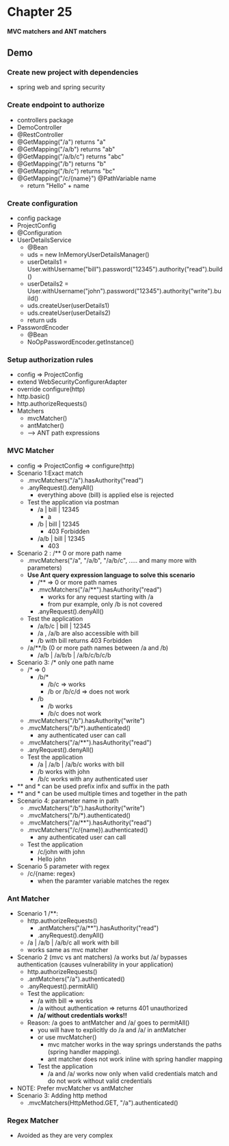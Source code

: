 # Chapter 25

#### MVC matchers and ANT matchers

## Demo

### Create new project with dependencies
- spring web and spring security

### Create endpoint to authorize
- controllers package
- DemoController
- @RestController
- @GetMapping("/a") returns "a"
- @GetMapping("/a/b") returns "ab"
- @GetMapping("/a/b/c") returns "abc"
- @GetMapping("/b") returns "b"
- @GetMapping("/b/c") returns "bc"
- @GetMapping("/c/{name}") @PathVariable name
    - return "Hello" + name

### Create configuration
- config package
- ProjectConfig
- @Configuration
- UserDetailsService
    - @Bean
    - uds = new InMemoryUserDetailsManager()
    - userDetails1 = User.withUsername("bill").password("12345").authority("read").build()
    - userDetails2 = User.withUsername("john").password("12345").authority("write").build()
    - uds.createUser(userDetails1)
    - uds.createUser(userDetails2)
    - return uds
- PasswordEncoder
    - @Bean
    - NoOpPasswordEncoder.getInstance()

### Setup authorization rules
- config => ProjectConfig
- extend WebSecurityConfigurerAdapter
- override configure(http)
- http.basic()
- http.authorizeRequests()
- Matchers
    - mvcMatcher()
    - antMatcher()
    -   --> ANT path expressions

### MVC Matcher
- config => ProjectConfig => configure(http)
- Scenario 1:Exact match
    - .mvcMatchers("/a").hasAuthority("read")
    - .anyRequest().denyAll()
        - everything above (bill) is applied else is rejected
    - Test the application via postman
        - /a | bill | 12345
            - a
        - /b | bill | 12345
            - 403 Forbidden
        - /a/b | bill | 12345
            - 403
- Scenario 2 : /** 0 or more path name
    - .mvcMatchers("/a", "/a/b", "/a/b/c", ..... and many more with parameters)
    - <b>Use Ant query expression language to solve this scenario</b>
        - /** => 0 or more path names
        - .mvcMatchers("/a/**").hasAuthority("read")
            - works for any request starting with /a
            - from pur example, only /b is not covered
        - .anyRequest().denyAll()
    - Test the application
        - /a/b/c | bill | 12345
        - /a , /a/b are also accessible with bill
        - /b with bill returns 403 Forbidden
    - /a/**/b (0 or more path names between /a and /b)
        - /a/b | /a/b/b | /a/b/c/b/c/b
- Scenario 3: /* only one path name
    - /* => 0
        - /b/*
            - /b/c => works
            - /b or /b/c/d => does not work
        - /b
            - /b works
            - /b/c does not work
    - .mvcMatchers("/b").hasAuthority("write")
    - .mvcMatchers("/b/*).authenticated()
        - any authenticated user can call
    - .mvcMatchers("/a/**").hasAuthority("read")
    - .anyRequest().denyAll()
    - Test the application
        - /a | /a/b | /a/b/c works with bill
        - /b works with john
        - /b/c works with any authenticated user
- ** and * can be used prefix infix and suffix in the path
- ** and * can be used multiple times and together in the path
- Scenario 4: parameter name in path
    - .mvcMatchers("/b").hasAuthority("write")
    - .mvcMatchers("/b/*).authenticated()
    - .mvcMatchers("/a/**").hasAuthority("read")
    - .mvcMatchers("/c/{name}).authenticated()
        - any authenticated user can call
    - Test the application
        - /c/john with john
        - Hello john
- Scenario 5 parameter with regex
    - /c/{name: regex}
        - when the paramter variable matches the regex

### Ant Matcher
- Scenario 1 /**:
    - http.authorizeRequests()
        - .antMatchers("/a/**").hasAuthority("read")
        - .anyRequest().denyAll()
    - /a | /a/b | /a/b/c all work with bill
    - works same as mvc matcher
- Scenario 2 (mvc vs ant matchers) /a works but /a/ bypasses authentication (causes vulnerability in your application)
    - http.authorizeRequests()
    - .antMatchers("/a").authenticated()
    - .anyRequest().permitAll()
    - Test the application:
        - /a with bill => works 
        - /a without authentication => returns 401 unauthorized
        - <b>/a/ without credentials works!!</b>
    - Reason: /a goes to antMatcher and /a/ goes to permitAll()
        - you will have to explicitly do /a and /a/ in antMatcher
        - or use mvcMatcher()
            - mvc matcher works in the way springs understands the paths (spring handler mapping).
            - ant matcher does not work inline with spring handler mapping
        - Test the application
            - /a and /a/ works now only when valid credentials match and do not work without valid credentials
- NOTE: Prefer mvcMatcher vs antMatcher
- Scenario 3: Adding http method
    - .mvcMatchers(HttpMethod.GET, "/a").authenticated()
    
### Regex Matcher
- Avoided as they are very complex